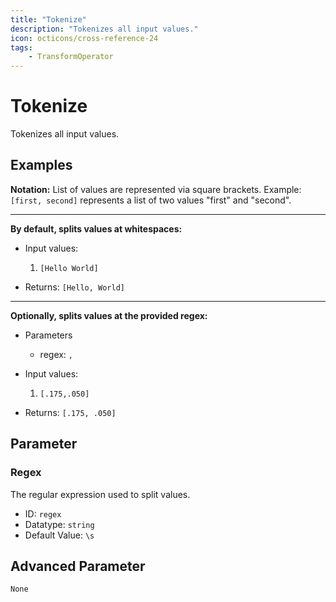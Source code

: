 ```yaml
---
title: "Tokenize"
description: "Tokenizes all input values."
icon: octicons/cross-reference-24
tags: 
    - TransformOperator
---
```

# Tokenize
<!-- This file was generated - DO NOT CHANGE IT MANUALLY -->



Tokenizes all input values.

## Examples

**Notation:** List of values are represented via square brackets. Example: `[first, second]` represents a list of two values "first" and "second".

---
**By default, splits values at whitespaces:**

* Input values:
    1. `[Hello World]`

* Returns: `[Hello, World]`


---
**Optionally, splits values at the provided regex:**

* Parameters
    * regex: `,`

* Input values:
    1. `[.175,.050]`

* Returns: `[.175, .050]`




## Parameter

### Regex

The regular expression used to split values.

- ID: `regex`
- Datatype: `string`
- Default Value: `\s`





## Advanced Parameter

`None`